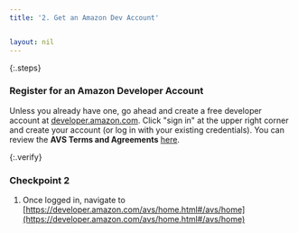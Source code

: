 ```yaml
---
title: '2. Get an Amazon Dev Account'


layout: nil
---
```


{:.steps}
### Register for an Amazon Developer Account

Unless you already have one, go ahead and create a free developer account at [developer.amazon.com](https://developer.amazon.com/login.html). Click "sign in" at the upper right corner and create your account (or log in with your existing credentials).  You can review the **AVS Terms and Agreements** [here](https://developer.amazon.com/public/solutions/alexa/alexa-voice-service/support/terms-and-agreements).

{:.verify}
### Checkpoint 2
1. Once logged in, navigate to [https://developer.amazon.com/avs/home.html#/avs/home](https://developer.amazon.com/avs/home.html#/avs/home)    
  
